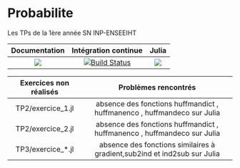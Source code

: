 # Probabilite
Les TPs de la 1ère année SN INP-ENSEEIHT

| **Documentation** | **Intégration continue** | **Julia** |
|:-----------------:|:------------------------:|:---------:|
| [![](https://img.shields.io/badge/docs-dev-blue.svg)](https://mathn7.github.io/Probabilite/dev/) |[![Build Status](https://travis-ci.com/mathn7/Probabilite.svg?branch=master)](https://travis-ci.com/mathn7/Probabilite)| [![](https://img.shields.io/github/v/release/JuliaLang/julia.svg)](https://docs.julialang.org) |


| **Exercices non réalisés** | **Problèmes rencontrés** |
|:-----------------:|:------------------------:|
| TP2/exercice_1.jl|  absence des fonctions huffmandict , huffmanenco , huffmandeco sur Julia |
| TP2/exercice_2.jl|  absence des fonctions huffmandict , huffmanenco , huffmandeco sur Julia |
| TP3/exercice_*.jl|  absence des fonctions similaires à gradient,sub2ind et ind2sub  sur Julia | 

